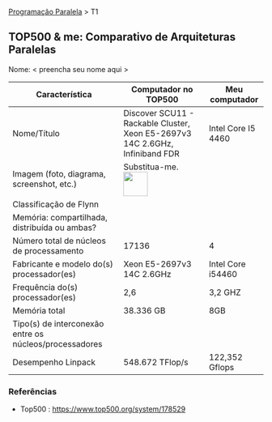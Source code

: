 [Programação Paralela](https://github.com/AndreaInfUFSM/elc139-2018a) > T1

TOP500 & me: Comparativo de Arquiteturas Paralelas
--------------------------------------------------

Nome: < preencha seu nome aqui >

| Característica                                            | Computador no TOP500  | Meu computador  |
| --------------------------------------------------------- | --------------------- | --------------- |
| Nome/Título                                               | Discover SCU11 - Rackable Cluster, Xeon E5-2697v3 14C 2.6GHz, Infiniband FDR |  Intel Core I5 4460|
| Imagem (foto, diagrama, screenshot, etc.)                 | Substitua-me. <img src="http://www.top500.org/static//images/Top500_logo.png" width="48"> |                 |
| Classificação de Flynn                                    |                       |                 |
| Memória: compartilhada, distribuída ou ambas?             |                       |                 |
| Número total de núcleos de processamento                  |        17136          |       4         |
| Fabricante e modelo do(s) processador(es)                 |Xeon E5-2697v3 14C 2.6GHz|Intel Core i54460|
| Frequência do(s) processador(es)                          |         2,6           |    3,2 GHZ      |
| Memória total                                             |      38.336 GB        |       8GB       |
| Tipo(s) de interconexão entre os núcleos/processadores    |                       |                 |
| Desempenho Linpack                                        |    548.672 TFlop/s    | 122,352 Gflops  |

### Referências
- Top500 : https://www.top500.org/system/178529
